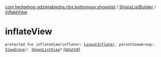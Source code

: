 [com.hedgehog.gdzietabiedra.ribs.bottomnav.shopslist](../index.md) / [ShopsListBuilder](index.md) / [inflateView](./inflate-view.md)

# inflateView

`protected fun inflateView(inflater: `[`LayoutInflater`](https://developer.android.com/reference/android/view/LayoutInflater.html)`, parentViewGroup: `[`ViewGroup`](https://developer.android.com/reference/android/view/ViewGroup.html)`): `[`ShopsListView`](../-shops-list-view/index.md)`?` [(source)](https://github.com/asvid/GdzieTaBiedra/tree/master/app/src/main/java/com/hedgehog/gdzietabiedra/ribs/bottomnav/shopslist/ShopsListBuilder.kt#L46)